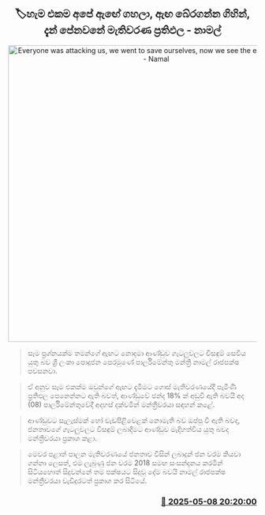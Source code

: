 <p align='center'><b><h2 align='center' title='Everyone was attacking us, we went to save ourselves, now we see the election results - Namal'>🏷හැම එකම අපේ ඇඟේ ගහලා, ඇඟ බේරගන්න ගිහින්, දැන් පේනවනේ මැතිවරණ ප්‍රතිඵල - නාමල්</h2></b></p>
<p align='center'><img src='https://helakuru.sgp1.cdn.digitaloceanspaces.com/esana/images/lib/namal-rajapaksa-budget-parliment.jpg' width='600' alt='Everyone was attacking us, we went to save ourselves, now we see the election results - Namal'></p>

> සෑම ප්‍රශ්නයක්ම තමන්ගේ ඇඟට නොදමා ආණ්ඩුව ගැටලුවලට විසඳුම් සෙවිය යුතු බව ශ්‍රී ලංකා පොදුජන පෙරමුණේ පාර්ලිමේන්තු මන්ත්‍රී නාමල් රාජපක්ෂ පවසනවා.

> ඒ අනුව සෑම ‍එකක්ම ඔවුන්ගේ ඇඟට දැමීමට ගොස් මැතිවරණයේදී පැමිණි ප්‍රතිඵල පෙනෙන්නට ඇති බවත්, ආණ්ඩුවේ ඡන්ද 18% ක් අඩුවී ඇති බවයි අද (08) පාර්ලිමේන්තුවේදී අදහස් දක්වමින් මන්ත්‍රීවරයා සඳහන් කළේ.

> ආණ්ඩුවට සැලැස්මක් හෝ වැඩපිළිවෙළක් නොමැති බව ඔප්පු වී ඇති බවද, ජනතාවගේ ගැටලුවලට විසඳුම් ලබාදීමට ආණ්ඩුව මැදිහත්විය යුතු බවද මන්ත්‍රීවරයා ප්‍රකාශ කළා.

> මෙවර පළාත් පාලන මැතිවරණයේ ජනතාව විසින් ලබාදුන් ජන වරම කියවා ගන්නා ලෙසත්, එම ලැබුණු ජන වරම 2018 සමඟ සංසන්දනය කරමින් සිටියහොත් සිදුවන්නේ තම පක්ෂයට සිදුවූ දේම බවයි නාමල් රාජපක්ෂ මන්ත්‍රීවරයා වැඩිදුරටත් ප්‍රකාශ කර සිටියේ.



<h3 align='right'><a href='https://www.helakuru.lk/esana/p/109941/'>📅 2025-05-08 20:20:00</a></h3>

